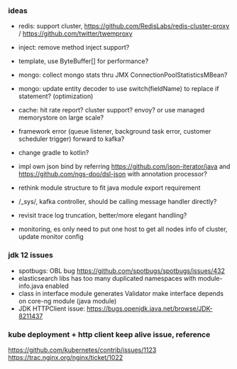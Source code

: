 ### ideas
* redis: support cluster, https://github.com/RedisLabs/redis-cluster-proxy / https://github.com/twitter/twemproxy
* inject: remove method inject support? 
* template, use ByteBuffer[] for performance?
* mongo: collect mongo stats thru JMX ConnectionPoolStatisticsMBean?
* mongo: update entity decoder to use switch(fieldName) to replace if statement? (optimization)
* cache: hit rate report? cluster support? envoy? or use managed memorystore on large scale?
* framework error (queue listener, background task error, customer scheduler trigger) forward to kafka?

* change gradle to kotlin?
* impl own json bind by referring https://github.com/json-iterator/java and https://github.com/ngs-doo/dsl-json with annotation processor?
* rethink module structure to fit java module export requirement

* /_sys/, kafka controller, should be calling message handler directly?
* revisit trace log truncation, better/more elegant handling?
* monitoring, es only need to put one host to get all nodes info of cluster, update monitor config

### jdk 12 issues
* spotbugs: OBL bug https://github.com/spotbugs/spotbugs/issues/432  
* elasticsearch libs has too many duplicated namespaces with module-info.java enabled
* class in interface module generates Validator make interface depends on core-ng module (java module)
* JDK HTTPClient issue: https://bugs.openjdk.java.net/browse/JDK-8211437

### kube deployment + http client keep alive issue, reference
https://github.com/kubernetes/contrib/issues/1123
https://trac.nginx.org/nginx/ticket/1022
